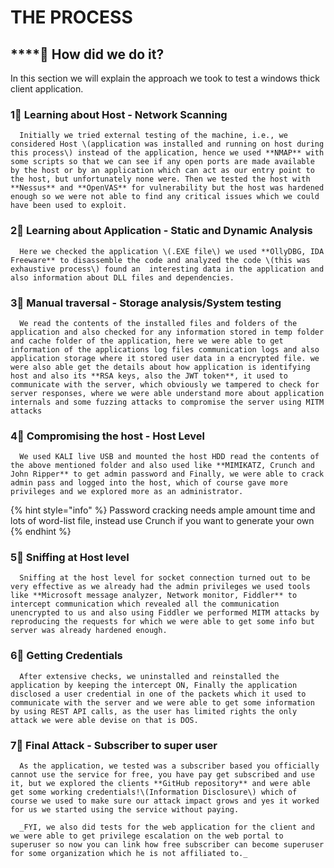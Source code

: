# THE PROCESS

## \*\*\*\*🎯 **How did we do it?**

In this section we will explain the approach we took to test a windows thick client application.

###  1⃣ Learning about Host - Network Scanning

      Initially we tried external testing of the machine, i.e., we considered Host \(application was installed and running on host during this process\) instead of the application, hence we used **NMAP** with some scripts so that we can see if any open ports are made available by the host or by an application which can act as our entry point to the host, but unfortunately none were. Then we tested the host with **Nessus** and **OpenVAS** for vulnerability but the host was hardened enough so we were not able to find any critical issues which we could have been used to exploit.

### 2⃣ Learning about Application - Static and Dynamic Analysis

      Here we checked the application \(.EXE file\) we used **OllyDBG, IDA Freeware** to disassemble the code and analyzed the code \(this was exhaustive process\) found an  interesting data in the application and also information about DLL files and dependencies.

### 3⃣ Manual traversal - Storage analysis/System testing

      We read the contents of the installed files and folders of the application and also checked for any information stored in temp folder and cache folder of the application, here we were able to get information of the applications log files communication logs and also application storage where it stored user data in a encrypted file. we were also able get the details about how application is identifying host and also its **RSA keys, also the JWT token**, it used to communicate with the server, which obviously we tampered to check for server responses, where we were able understand more about application internals and some fuzzing attacks to compromise the server using MITM attacks

### 4⃣ Compromising the host - Host Level

      We used KALI live USB and mounted the host HDD read the contents of the above mentioned folder and also used like **MIMIKATZ, Crunch and John Ripper** to get admin password and Finally, we were able to crack admin pass and logged into the host, which of course gave more privileges and we explored more as an administrator.

{% hint style="info" %}
Password cracking needs ample amount time and lots of word-list file, instead use Crunch if you want to generate your own
{% endhint %}

### 5⃣ Sniffing at Host level

      Sniffing at the host level for socket connection turned out to be very effective as we already had the admin privileges we used tools like **Microsoft message analyzer, Network monitor, Fiddler** to intercept communication which revealed all the communication unencrypted to us and also using Fiddler we performed MITM attacks by reproducing the requests for which we were able to get some info but server was already hardened enough.

### 6⃣ Getting Credentials

      After extensive checks, we uninstalled and reinstalled the application by keeping the intercept ON, Finally the application disclosed a user credential in one of the packets which it used to communicate with the server and we were able to get some information by using REST API calls, as the user has limited rights the only attack we were able devise on that is DOS.

### 7⃣ Final Attack - Subscriber to super user

      As the application, we tested was a subscriber based you officially cannot use the service for free, you have pay get subscribed and use it, but we explored the clients **GitHub repository** and were able get some working credentials!\(Information Disclosure\) which of course we used to make sure our attack impact grows and yes it worked for us we started using the service without paying.

      _FYI, we also did tests for the web application for the client and we were able to get privilege escalation on the web portal to superuser so now you can link how free subscriber can become superuser for some organization which he is not affiliated to._

